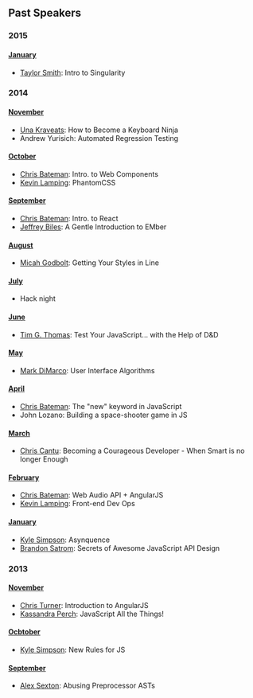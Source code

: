 ## Past Speakers

###  2015

#### [January](http://www.meetup.com/San-Antonio-JavaScript-User-Group/events/219245780/)
 - [Taylor Smith](https://twitter.com/tsmith512): Intro to Singularity


###  2014

#### [November](http://www.meetup.com/San-Antonio-JavaScript-User-Group/events/213759692/)
 - [Una Kraveats](https://twitter.com/Una): How to Become a Keyboard Ninja
 - Andrew Yurisich: Automated Regression Testing

#### [October](http://www.meetup.com/San-Antonio-JavaScript-User-Group/events/208408592/)
 - [Chris Bateman](https://twitter.com/batemanchris): Intro. to Web Components
 - [Kevin Lamping](https://twitter.com/klamping): PhantomCSS

#### [September](http://www.meetup.com/San-Antonio-JavaScript-User-Group/events/197659022/)
- [Chris Bateman](https://twitter.com/batemanchris): Intro. to React
- [Jeffrey Biles](https://twitter.com/jeffreybiles): A Gentle Introduction to EMber

#### [August](http://www.meetup.com/San-Antonio-JavaScript-User-Group/events/195493872/)
- [Micah Godbolt](https://twitter.com/micahgodbolt): Getting Your Styles in Line

#### [July](http://www.meetup.com/San-Antonio-JavaScript-User-Group/events/188190062/)
- Hack night

#### [June](http://www.meetup.com/San-Antonio-JavaScript-User-Group/events/185727302/)
- [Tim G. Thomas](https://twitter.com/timgthomas): Test Your JavaScript... with the Help of D&D

#### [May](http://www.meetup.com/San-Antonio-JavaScript-User-Group/events/177507572/)
- [Mark DiMarco](https://twitter.com/markmarkoh): User Interface Algorithms

#### [April](http://www.meetup.com/San-Antonio-JavaScript-User-Group/events/170393212/)
- [Chris Bateman](https://twitter.com/batemanchris): The "new" keyword in JavaScript
- John Lozano: Building a space-shooter game in JS

#### [March](http://www.meetup.com/San-Antonio-JavaScript-User-Group/events/165465192/)
- [Chris Cantu](https://twitter.com/chriscantu): Becoming a Courageous Developer - When Smart is no longer Enough

#### [February](http://www.meetup.com/San-Antonio-JavaScript-User-Group/events/141657182/)
- [Chris Bateman](https://twitter.com/batemanchris): Web Audio API + AngularJS
- [Kevin Lamping](https://twitter.com/klamping): Front-end Dev Ops

#### [January](http://www.meetup.com/San-Antonio-JavaScript-User-Group/events/141657042/)
- [Kyle Simpson](https://twitter.com/getify): Asynquence
- [Brandon Satrom](https://twitter.com/brandonsatrom): Secrets of Awesome JavaScript API Design


### 2013

#### [November](http://www.meetup.com/San-Antonio-JavaScript-User-Group/events/143633872/)
- [Chris Turner](https://twitter.com/cturner80): Introduction to AngularJS
- [Kassandra Perch](https://twitter.com/nodebotanist): JavaScript All the Things!

#### [Ocbtober](http://www.meetup.com/San-Antonio-JavaScript-User-Group/events/138732852/)
- [Kyle Simpson](https://twitter.com/getify): New Rules for JS

#### [September](http://www.meetup.com/San-Antonio-JavaScript-User-Group/events/138680102/)
- [Alex Sexton](https://twitter.com/slexaxton): Abusing Preprocessor ASTs

